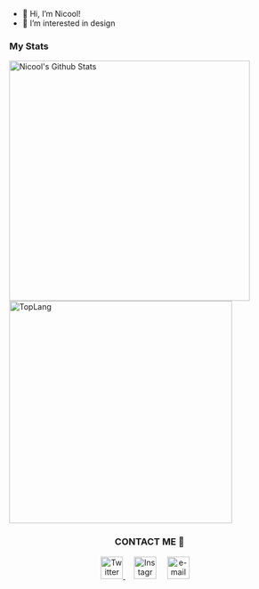 - 👋 Hi, I’m Nicool!
- 👀 I’m interested in design

<h3>My Stats</h3>
<a><img width="432" img align="left" alt="Nicool's Github Stats" src="https://github-readme-stats.vercel.app/api?username=Rojo-coder&show_icons=true&theme=vue" class="responsive" />
</a><a><img width="400" img align="center" alt="TopLang" src="https://github-readme-stats.vercel.app/api/top-langs/?username=Rojo-coder&layout=compact&hide=html&theme=vue" class="responsive"/></a>  
<h3 align="center">CONTACT ME 🤙</h3>
<p align="center">
    <!-- twitter -->
    <a href="https://twitter.com/NicoolRojo"><img src="https://webtus.net/wp-content/uploads/2016/05/Icon-Twitter.png" width="40px" alt="Twitter"> </a> &nbsp; &nbsp;
    <!-- Instagram-->
    <a href="https://www.instagram.com/nicool1015/?hl=es-la"><img src="https://www.scouts.org.ar/wp-content/uploads/2019/05/logo-ig.png" width="40px" alt="Instagrma"></a> &nbsp; &nbsp;
    <!-- gmail-->
    <a href="mailto:nicoolrojo@gmail.com"><img src="https://i.pinimg.com/originals/84/7c/08/847c083cc09040091439e3c05d1fedde.png" width="40px" alt="e-mail"></a> &nbsp; &nbsp;
</p>
